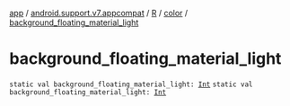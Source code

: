[app](../../../index.md) / [android.support.v7.appcompat](../../index.md) / [R](../index.md) / [color](index.md) / [background_floating_material_light](.)

# background_floating_material_light

`static val background_floating_material_light: `[`Int`](https://kotlinlang.org/api/latest/jvm/stdlib/kotlin/-int/index.html)
`static val background_floating_material_light: `[`Int`](https://kotlinlang.org/api/latest/jvm/stdlib/kotlin/-int/index.html)